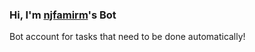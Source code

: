 ### Hi, I'm [njfamirm](https://github.com/njfamirm)'s Bot

Bot account for tasks that need to be done automatically!
